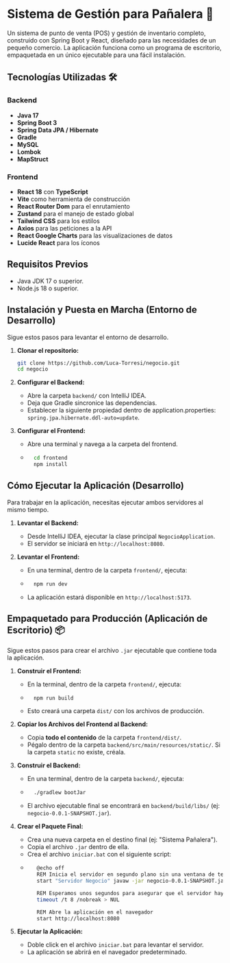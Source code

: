 # Sistema de Gestión para Pañalera 🍼

Un sistema de punto de venta (POS) y gestión de inventario completo, construido con Spring Boot y React, diseñado para las necesidades de un pequeño comercio. La aplicación funciona como un programa de escritorio, empaquetada en un único ejecutable para una fácil instalación.

## Tecnologías Utilizadas 🛠️

### Backend
* **Java 17**
* **Spring Boot 3**
* **Spring Data JPA / Hibernate**
* **Gradle**
* **MySQL**
* **Lombok**
* **MapStruct**

### Frontend
* **React 18** con **TypeScript**
* **Vite** como herramienta de construcción
* **React Router Dom** para el enrutamiento
* **Zustand** para el manejo de estado global
* **Tailwind CSS** para los estilos
* **Axios** para las peticiones a la API
* **React Google Charts** para las visualizaciones de datos
* **Lucide React** para los íconos

## Requisitos Previos
* Java JDK 17 o superior.
* Node.js 18 o superior.

## Instalación y Puesta en Marcha (Entorno de Desarrollo)

Sigue estos pasos para levantar el entorno de desarrollo.

1.  **Clonar el repositorio:**
    ```bash
    git clone https://github.com/Luca-Torresi/negocio.git
    cd negocio
    ```

2.  **Configurar el Backend:**
    * Abre la carpeta `backend/` con IntelliJ IDEA.
    * Deja que Gradle sincronice las dependencias.
    * Establecer la siguiente propiedad dentro de application.properties: `spring.jpa.hibernate.ddl-auto=update`.

3.  **Configurar el Frontend:**
    * Abre una terminal y navega a la carpeta del frontend.
    * ```bash
        cd frontend
        npm install
        ```

## Cómo Ejecutar la Aplicación (Desarrollo)

Para trabajar en la aplicación, necesitas ejecutar ambos servidores al mismo tiempo.

1.  **Levantar el Backend:**
    * Desde IntelliJ IDEA, ejecutar la clase principal `NegocioApplication`.
    * El servidor se iniciará en `http://localhost:8080`.

2.  **Levantar el Frontend:**
    * En una terminal, dentro de la carpeta `frontend/`, ejecuta:
    * ```bash
        npm run dev
        ```
    * La aplicación estará disponible en `http://localhost:5173`.

## Empaquetado para Producción (Aplicación de Escritorio) 📦

Sigue estos pasos para crear el archivo `.jar` ejecutable que contiene toda la aplicación.

1.  **Construir el Frontend:**
    * En la terminal, dentro de la carpeta `frontend/`, ejecuta:
    * ```bash
        npm run build
        ```
    * Esto creará una carpeta `dist/` con los archivos de producción.

2.  **Copiar los Archivos del Frontend al Backend:**
    * Copia **todo el contenido** de la carpeta `frontend/dist/`.
    * Pégalo dentro de la carpeta `backend/src/main/resources/static/`. Si la carpeta `static` no existe, créala.

3.  **Construir el Backend:**
    * En una terminal, dentro de la carpeta `backend/`, ejecuta:
    * ```bash
        ./gradlew bootJar
        ```
    * El archivo ejecutable final se encontrará en `backend/build/libs/` (ej: `negocio-0.0.1-SNAPSHOT.jar`).

4.  **Crear el Paquete Final:**
    * Crea una nueva carpeta en el destino final (ej: "Sistema Pañalera").
    * Copia el archivo `.jar` dentro de ella.
    * Crea el archivo `iniciar.bat` con el siguiente script:
    * ```bash
         @echo off
         REM Inicia el servidor en segundo plano sin una ventana de terminal visible
         start "Servidor Negocio" javaw -jar negocio-0.0.1-SNAPSHOT.jar

         REM Esperamos unos segundos para asegurar que el servidor haya arrancado
         timeout /t 8 /nobreak > NUL

         REM Abre la aplicación en el navegador
         start http://localhost:8080
         ```
6.  **Ejecutar la Aplicación:**
    * Doble click en el archivo `iniciar.bat` para levantar el servidor.
    * La aplicación se abrirá en el navegador predeterminado.

        

  
